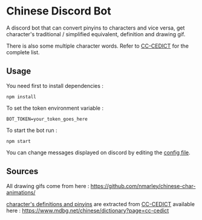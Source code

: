 # Chinese Discord Bot

A discord bot that can convert pinyins to characters and vice versa, get character's traditional / simplified equivalent, definition and drawing gif.

There is also some multiple character words. Refer to [CC-CEDICT](dictionary/cedict_ts.u8) for the complete list.

## Usage
You need first to install dependencies :
```
npm install
```
To set the token environment variable :
```
BOT_TOKEN=your_token_goes_here
```
To start the bot run :
```
npm start
```
You can change messages displayed on discord by editing the [config file](config.json).

## Sources

All drawing gifs come from here :
https://github.com/nmarley/chinese-char-animations/

[character's definitions and pinyins](dictionary/cedict_ts.db) are extracted from [CC-CEDICT](dictionary/cedict_ts.u8) available here : https://www.mdbg.net/chinese/dictionary?page=cc-cedict
